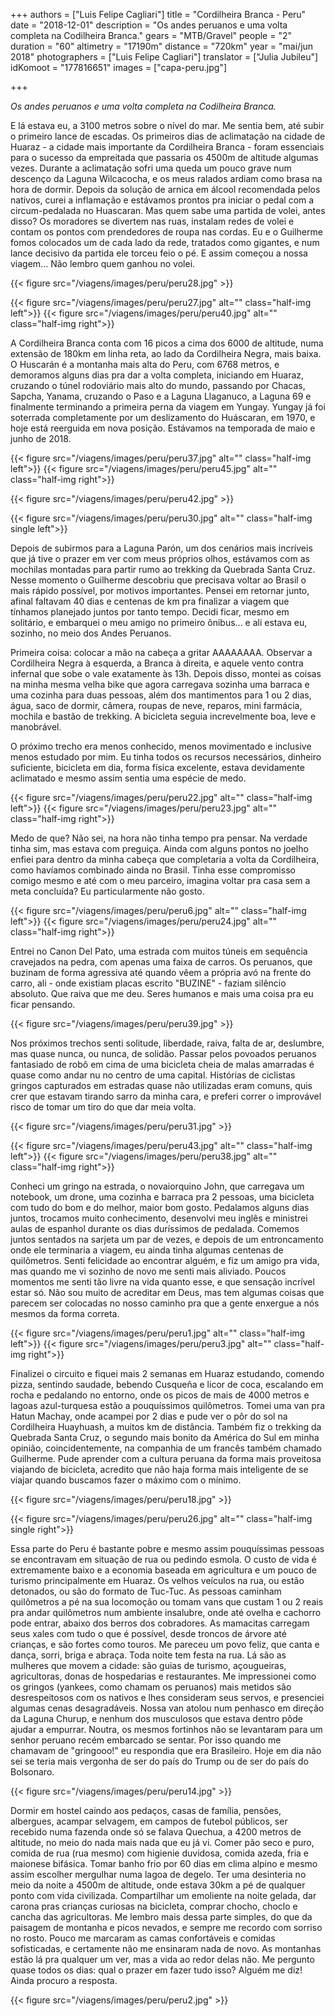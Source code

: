 +++
authors = ["Luis Felipe Cagliari"]
title = "Cordilheira Branca - Peru"
date = "2018-12-01"
description = "Os andes peruanos e uma volta completa na Codilheira Branca."
gears = "MTB/Gravel"
people = "2"
duration = "60"
altimetry = "17190m"
distance = "720km"
year = "mai/jun 2018"
photographers = ["Luis Felipe Cagliari"]
translator = ["Julia Jubileu"]
idKomoot = "177816651"
images = ["capa-peru.jpg"]

+++

_Os andes peruanos e uma volta completa na Codilheira Branca._
<!--more-->

E lá estava eu, a 3100 metros sobre o nível do mar. Me sentia bem, até subir o primeiro lance de escadas. Os primeiros dias de aclimatação na cidade de Huaraz - a cidade mais importante da Cordilheira Branca - foram essenciais para o sucesso da empreitada que passaria os 4500m de altitude algumas vezes.
Durante a aclimatação sofri uma queda um pouco grave num descenço da Laguna Wilcacocha, e os meus ralados ardiam como brasa na hora de dormir. Depois da solução de arnica em álcool recomendada pelos nativos, curei a inflamação e estávamos prontos pra iniciar o pedal com a circum-pedalada no Huascaran. Mas quem sabe uma partida de volei, antes disso? Os moradores se divertem nas ruas, instalam redes de volei e contam os pontos com prendedores de roupa nas cordas. Eu e o Guilherme fomos colocados um de cada lado da rede, tratados como gigantes, e num lance decisivo da partida ele torceu feio o pé. E assim começou a nossa viagem... Não lembro quem ganhou no volei.

{{< figure src="/viagens/images/peru/peru28.jpg" >}}

{{< figure src="/viagens/images/peru/peru27.jpg" alt="" class="half-img   left">}}
{{< figure src="/viagens/images/peru/peru40.jpg" alt="" class="half-img   right">}}

A Cordilheira Branca conta com 16 picos a cima dos 6000 de altitude, numa extensão de 180km em linha reta, ao lado da Cordilheira Negra, mais baixa. O Huscarán é a montanha mais alta do Peru, com 6768 metros, e demoramos alguns dias pra dar a volta completa, iniciando em Huaraz, cruzando o túnel rodoviário mais alto do mundo, passando por Chacas, Sapcha, Yanama, cruzando o Paso e a Laguna Llaganuco, a Laguna 69 e finalmente terminando a primeira perna da viagem em Yungay. Yungay já foi soterrada completamente por um deslizamento do Huáscaran, em 1970, e hoje está reerguida em nova posição. Estávamos na temporada de maio e junho de 2018.

{{< figure src="/viagens/images/peru/peru37.jpg" alt="" class="half-img   left">}}
{{< figure src="/viagens/images/peru/peru45.jpg" alt="" class="half-img   right">}}

{{< figure src="/viagens/images/peru/peru42.jpg" >}}

{{< figure src="/viagens/images/peru/peru30.jpg" alt="" class="half-img  single left">}}

Depois de subirmos para a Laguna Parón, um dos cenários mais incríveis que já tive o prazer em ver com meus próprios olhos, estávamos com as mochilas montadas para partir rumo ao trekking da Quebrada Santa Cruz. Nesse momento o Guilherme descobriu que precisava voltar ao Brasil o mais rápido possível, por motivos importantes. Pensei em retornar junto, afinal faltavam 40 dias e centenas de km pra finalizar a viagem que tínhamos planejado juntos por tanto tempo. Decidi ficar, mesmo em solitário, e embarquei o meu amigo no primeiro ônibus... e ali estava eu, sozinho, no meio dos Andes Peruanos.

Primeira coisa: colocar a mão na cabeça a gritar AAAAAAAA. Observar a Cordilheira Negra à esquerda, a Branca à direita, e aquele vento contra infernal que sobe o vale exatamente às 13h. Depois disso, montei as coisas na minha mesma velha bike que agora carregava sozinha uma barraca e uma cozinha para duas pessoas, além dos mantimentos para 1 ou 2 dias, água, saco de dormir, câmera, roupas de neve, reparos, mini farmácia, mochila e bastão de trekking. A bicicleta seguia increvelmente boa, leve e manobrável.

O próximo trecho era menos conhecido, menos movimentado e inclusive menos estudado por mim. Eu tinha todos os recursos necessários, dinheiro suficiente, bicicleta em dia, forma física excelente, estava devidamente aclimatado e mesmo assim sentia uma espécie de medo.

{{< figure src="/viagens/images/peru/peru22.jpg" alt="" class="half-img   left">}}
{{< figure src="/viagens/images/peru/peru23.jpg" alt="" class="half-img   right">}}

Medo de que? Não sei, na hora não tinha tempo pra pensar. Na verdade tinha sim, mas estava com preguiça. Ainda com alguns pontos no joelho enfiei para dentro da minha cabeça que completaria a volta da Cordilheira, como havíamos combinado ainda no Brasil. Tinha esse compromisso comigo mesmo e até com o meu parceiro, imagina voltar pra casa sem a meta concluída? Eu particularmente não gosto.

{{< figure src="/viagens/images/peru/peru6.jpg" alt="" class="half-img   left">}}
{{< figure src="/viagens/images/peru/peru24.jpg" alt="" class="half-img   right">}}

Entrei no Canon Del Pato, uma estrada com muitos túneis em sequência cravejados na pedra, com apenas uma faixa de carros. Os peruanos, que buzinam de forma agressiva até quando vêem a própria avó na frente do carro, ali - onde existiam placas escrito "BUZINE" - faziam silêncio absoluto. Que raiva que me deu. Seres humanos e mais uma coisa pra eu ficar pensando.

{{< figure src="/viagens/images/peru/peru39.jpg" >}}

Nos próximos trechos senti solitude, liberdade, raiva, falta de ar, deslumbre, mas quase nunca, ou nunca, de solidão. Passar pelos povoados peruanos fantasiado de robô em cima de uma bicicleta cheia de malas amarradas é quase como andar nu no centro de uma capital. Histórias de ciclistas gringos capturados em estradas quase não utilizadas eram comuns, quis crer que estavam tirando sarro da minha cara, e preferi correr o improvável risco de tomar um tiro do que dar meia volta.

{{< figure src="/viagens/images/peru/peru31.jpg" >}}

{{< figure src="/viagens/images/peru/peru43.jpg" alt="" class="half-img   left">}}
{{< figure src="/viagens/images/peru/peru38.jpg" alt="" class="half-img   right">}}

Conheci um gringo na estrada, o novaiorquino John, que carregava um notebook, um drone, uma cozinha e barraca pra 2 pessoas, uma bicicleta com tudo do bom e do melhor, maior bom gosto. Pedalamos alguns dias juntos, trocamos muito conhecimento, desenvolvi meu inglês e ministrei aulas de espanhol durante os dias duríssimos de pedalada. Comemos juntos sentados na sarjeta um par de vezes, e depois de um entroncamento onde ele terminaria a viagem, eu ainda tinha algumas centenas de quilômetros. Senti felicidade ao encontrar alguém, e fiz um amigo pra vida, mas quando me vi sozinho de novo me senti mais aliviado. Poucos momentos me senti tão livre na vida quanto esse, e que sensação incrível estar só. Não sou muito de acreditar em Deus, mas tem algumas coisas que parecem ser colocadas no nosso caminho pra que a gente enxergue a nós mesmos da forma correta.

{{< figure src="/viagens/images/peru/peru1.jpg" alt="" class="half-img   left">}}
{{< figure src="/viagens/images/peru/peru3.jpg" alt="" class="half-img   right">}}

Finalizei o circuito e fiquei mais 2 semanas em Huaraz estudando, comendo pizza, sentindo saudade, bebendo Cusqueña e licor de coca, escalando em rocha e pedalando no entorno, onde os picos de mais de 4000 metros e lagoas azul-turquesa estão a pouquíssimos quilômetros. Tomei uma van pra Hatun Machay, onde acampei por 2 dias e pude ver o pôr do sol na Cordilheira Huayhuash, a muitos km de distância. Também fiz o trekking da Quebrada Santa Cruz, o segundo mais bonito da América do Sul em minha opinião, coincidentemente, na companhia de um francês também chamado Guilherme. Pude aprender com a cultura peruana da forma mais proveitosa viajando de bicicleta, acredito que não haja forma mais inteligente de se viajar quando buscamos fazer o máximo com o mínimo.

{{< figure src="/viagens/images/peru/peru18.jpg" >}}

{{< figure src="/viagens/images/peru/peru26.jpg" alt="" class="half-img  single right">}}

Essa parte do Peru é bastante pobre e mesmo assim pouquíssimas pessoas se encontravam em situação de rua ou pedindo esmola. O custo de vida é extremamente baixo e a economia baseada em agricultura e um pouco de turismo principalmente em Huaraz. Os velhos veículos na rua, ou estão detonados, ou são do formato de Tuc-Tuc. As pessoas caminham quilômetros a pé na sua locomoção ou tomam vans que custam 1 ou 2 reais pra andar quilômetros num ambiente insalubre, onde até ovelha e cachorro pode entrar, abaixo dos berros dos cobradores. As mamacitas carregam seus xales com tudo o que é possível, desde troncos de árvore até crianças, e são fortes como touros. Me pareceu um povo feliz, que canta e dança, sorri, briga e abraça. Toda noite tem festa na rua. Lá são as mulheres que movem a cidade: são guias de turismo, açougueiras, agricultoras, donas de hospedarias e restaurantes. Me impressionei como os gringos (yankees, como chamam os peruanos) mais metidos são desrespeitosos com os nativos e lhes consideram seus servos, e presenciei algumas cenas desagradáveis. Nossa van atolou num penhasco em direção da Laguna Churup, e nenhum dos musculosos que estava dentro pôde ajudar a empurrar. Noutra, os mesmos fortinhos não se levantaram para um senhor peruano recém embarcado se sentar. Por isso quando me chamavam de "gringooo!" eu respondia que era Brasileiro. Hoje em dia não sei se teria mais vergonha de ser do país do Trump ou de ser do país do Bolsonaro.

{{< figure src="/viagens/images/peru/peru14.jpg" >}}

Dormir em hostel caindo aos pedaços, casas de família, pensões, albergues, acampar selvagem, em campos de futebol públicos, ser recebido numa fazenda onde só se falava Quechua, a 4200 metros de altitude, no meio do nada mais nada que eu já vi. Comer pão seco e puro, comida de rua (rua mesmo) com higienie duvidosa, comida azeda, fria e maionese bifásica. Tomar banho frio por 60 dias em clima alpino e mesmo assim escolher mergulhar numa lagoa de degelo. Ter uma desinteria no meio da noite a 4500m de altitude, onde estava 30km a pé de qualquer ponto com vida civilizada. Compartilhar um emoliente na noite gelada, dar carona pras crianças curiosas na bicicleta, comprar chocho, choclo e cancha das agricultoras. Me lembro mais dessa parte simples, do que da paisagem de montanha e picos nevados, e sempre me recordo com sorriso no rosto. Pouco me marcaram as camas confortáveis e comidas sofisticadas, e certamente não me ensinaram nada de novo. As montanhas estão lá pra qualquer um ver, mas a vida ao redor delas não. Me pergunto quase todos os dias: qual o prazer em fazer tudo isso? Alguém me diz! Ainda procuro a resposta.

{{< figure src="/viagens/images/peru/peru2.jpg" >}}

